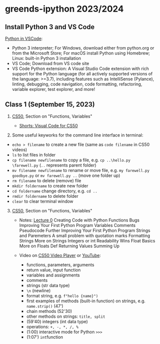 # greends-ipython 2023/2024

## Install Python 3 and VS Code

[Python in VSCode](https://code.visualstudio.com/docs/python/python-tutorial):
  * Python 3 interpreter; For Windows, download either from python.org or from the Microsoft Store; For macOS install Python using Homebrew; Linux: built-in Python 3 installation
  * VS Code; Download from VS code site
  * VS Code Python extension: A Visual Studio Code extension with rich support for the Python language (for all actively supported versions of the language: >=3.7), including features such as IntelliSense (Pylance), linting, debugging, code navigation, code formatting, refactoring, variable explorer, test explorer, and more!

## Class 1 (September 15, 2023)

1. [CS50](https://cs50.harvard.edu/python/2022/), Section on "Functions, Variables"
   * [Shorts: Visual Code for CS50](https://cs50.harvard.edu/python/2022/shorts/visual_studio_code_for_cs50/)
    
2. Some useful keyworks for the command line interface in terminal:
* `echo > filename` to create a new file (same as `code filename` in CS50 videos)
* `ls` to list files in folder
* `cp filename newfilename` to copy a file, e.g. `cp ..\hello.py  \farewell.py` (`..` represents parent folder)
* `mv filename newfilename` to rename or move file, e.g. `my farewell.py goodbye.py` or `mv farewell.py ..` (move one folder up)
* `rm filename` to delete (remove) file
* `mkdir foldername` to create new folder
* `cd foldername` change directory, e.g. `cd ..` 
* `rmdir foldername` to delete folder
* `clear` to clear terminal window

3. [CS50](https://cs50.harvard.edu/python/2022/), Section on "Functions, Variables"
   * Notes: [Lecture 0](https://cs50.harvard.edu/python/2022/notes/0/)
    Creating Code with Python
    Functions
    Bugs
    Improving Your First Python Program
        Variables
        Comments
        Pseudocode
    Further Improving Your First Python Program
    Strings and Paremeters
        A small problem with quotation marks
    Formatting Strings
    More on Strings
    Integers or int
    Readability Wins
    Float Basics
    More on Floats
    Def
    Returning Values
    Summing Up

   
   * Video on [CS50 Video Player](https://video.cs50.io/JP7ITIXGpHk) or [YouTube](https://youtu.be/JP7ITIXGpHk):
     - functions, parameters, arguments
     - return value, input function
     - variables and assignments
     - comments
     - strings (str data type)
     - `\n` (newline)
     - format string, e.g. `f"hello {name}")`
     - first examples of methods (built-in function)  on strings, e.g. `name.strip()` (47')
     - chain methods (52'30)
     - other methods on strings: `title, split`
     - (59'40) integers (int data type) 
     - operations: `+, -, *, /, %`
     - (1:00) interactive mode for Python `>>>` 
     - (1:07') `int`function

